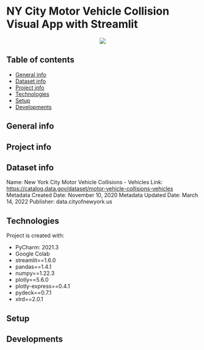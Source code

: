# NY City Motor Vehicle Collision Visual App with Streamlit

<p align="center">
	<img src="https://cdn.contexttravel.com/image/upload/w_1500,q_60/v1571947279/blog/36%20Hours%20in%20NYC/NewYorkStreets.jpg"/>

</p>

## Table of contents
* [General info](#general-info)
* [Dataset info](#dataset-info)
* [Project info](#project-info)
* [Technologies](#technologies)
* [Setup](#setup)
* [Developments](#developments)

## General info


## Project info

## Dataset info
Name: New York City Motor Vehicle Collisions - Vehicles
Link: https://catalog.data.gov/dataset/motor-vehicle-collisions-vehicles  
Metadata Created Date: November 10, 2020
Metadata Updated Date: March 14, 2022
Publisher: data.cityofnewyork.us

## Technologies
Project is created with:
* PyCharm: 2021.3 
* Google Colab
* streamlit==1.6.0
* pandas==1.4.1
* numpy==1.22.3
* plotly==5.6.0
* plotly-express==0.4.1
* pydeck==0.7.1
* xlrd==2.0.1


	
## Setup

## Developments 






